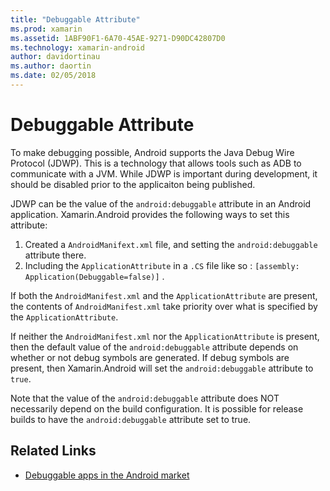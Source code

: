 ```yaml
---
title: "Debuggable Attribute"
ms.prod: xamarin
ms.assetid: 1ABF90F1-6A70-45AE-9271-D90DC42807D0
ms.technology: xamarin-android
author: davidortinau
ms.author: daortin
ms.date: 02/05/2018
---
```


# Debuggable Attribute

To make debugging possible, Android supports the Java Debug Wire Protocol (JDWP). This is a technology that allows tools such as ADB to communicate with a JVM. While JDWP is important during development, it should be disabled prior to the applicaiton being published.

JDWP can be the value of the `android:debuggable` attribute in an Android application. Xamarin.Android provides the following ways to set this attribute:

1. Created a  `AndroidManifext.xml` file, and setting the  `android:debuggable` attribute there.
2. Including the  `ApplicationAttribute` in a  `.CS` file like so :  `[assembly: Application(Debuggable=false)]` .

If both the `AndroidManifest.xml` and the `ApplicationAttribute` are present, the contents of `AndroidManifest.xml` take priority over what is specified by the `ApplicationAttribute`.

If neither the `AndroidManifest.xml` nor the `ApplicationAttribute` is present, then the default value of the `android:debuggable` attribute depends on whether or not debug symbols are generated. If debug symbols are present, then Xamarin.Android will set the `android:debuggable` attribute to `true`.

Note that the value of the `android:debuggable` attribute does NOT necessarily depend on the build configuration. It is possible for release builds to have the `android:debuggable` attribute set to true.

## Related Links

- [Debuggable apps in the Android market](http://labs.mwrinfosecurity.com/blog/2011/07/07/debuggable-apps-in-android-market/)
